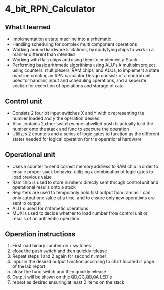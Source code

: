 # 4_bit_RPN_Calculator
## What I learned
* Implementation a state machine into a schematic
* Handling scheduling for complex multi component operations
* Working around hardware limitations, by modyfying chips to work in a manner different than intended
* Working with Ram chips and using them to implement a Stack
* Performing basic arithmetic algorithims using ALU's
 A multisim project using counters, multiplexers, RAM chips, and ALUs, to implement a state machine creating an RPN calculator
 Design consists of a control unit used for handling input and scheduling operations, and a seperate section for execution of 
 operations and storage of data.
## Control unit
* Consists 2 four bit input switches X and Y with x representing the number loaded and y the operation desired
* Also contains 2 other switches one labvelled push to actually load the number onto the stack and func to execture the operation
* Utilizes 2 counters and a series of logic gates to function as the different states needed for logical operation for the operational hardware
## Operational unit
* Uses a counter to send correct memory address to RAM chip in order to ensure proper stack behavior, utilizing a combination of logic gates to load previous value
* Ram chip is used to store numbers directly sent through control unit and operational results onto a stack
* Registers are used to temporarily hold first output from ram as it can only output one value at a time, and to ensure only new operations are sent to output
* ALU is used for Arithmetic operations
* MUX is used to decide whether to load number from control unit or results of an arithemtic operation.
## Operation instructions
1. First load binary number on x switches
2. close the push switch and then quickly release
3. Repeat steps 1 and 2 again for second number
4. Input in the desired output function according to chart located in page of the lab report
5. close the func switch and then quickly release
6. Output will be shown on thje QD,QC,QB,QA LED's
7. repeat as desired ensuring at least 2 items on the stack

